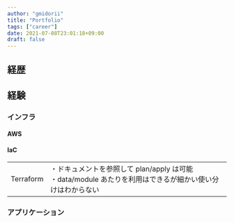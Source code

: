 ```yaml
---
author: "gmidorii"
title: "Portfolio"
tags: ["career"]
date: 2021-07-08T23:01:18+09:00
draft: false
---
```


## 経歴

## 経験

### インフラ

#### AWS

#### IaC

|     |     |
| --- | --- |
| Terraform   | ・ドキュメントを参照して plan/apply は可能 <br> ・data/module あたりを利用はできるが細かい使い分けはわからない <br>     |

### アプリケーション

